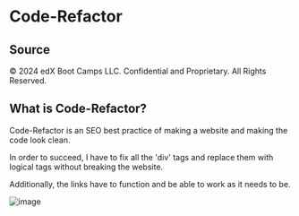 # Code-Refactor

## Source

© 2024 edX Boot Camps LLC. Confidential and Proprietary. All Rights Reserved.

## What is Code-Refactor?

Code-Refactor is an SEO best practice of making a website and making the code look clean.

In order to succeed, I have to fix all the 'div' tags and replace them with logical tags without breaking the website.

Additionally, the links have to function and be able to work as it needs to be.

![image](./assets/images/website-view.png)